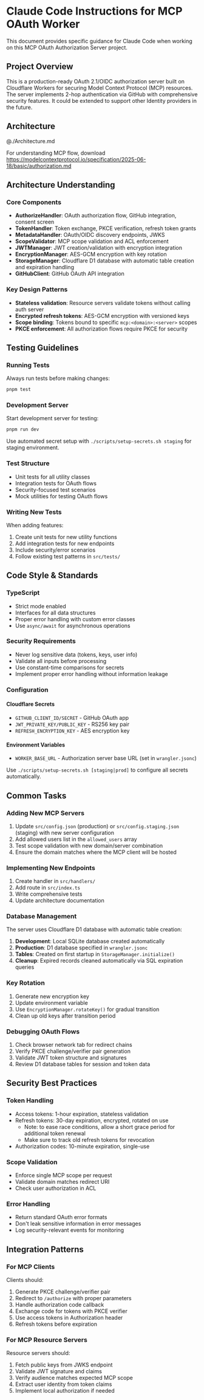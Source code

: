 # Claude Code Instructions for MCP OAuth Worker

This document provides specific guidance for Claude Code when working on this MCP OAuth Authorization Server project.

## Project Overview

This is a production-ready OAuth 2.1/OIDC authorization server built on Cloudflare Workers for securing Model Context Protocol (MCP) resources. The server implements 2-hop authentication via GitHub with comprehensive security features. It could be extended to support other Identity providers in the future.

## Architecture

@./Architecture.md

For understanding MCP flow, download https://modelcontextprotocol.io/specification/2025-06-18/basic/authorization.md

## Architecture Understanding

### Core Components

- **AuthorizeHandler**: OAuth authorization flow, GitHub integration, consent screen
- **TokenHandler**: Token exchange, PKCE verification, refresh token grants
- **MetadataHandler**: OAuth/OIDC discovery endpoints, JWKS
- **ScopeValidator**: MCP scope validation and ACL enforcement
- **JWTManager**: JWT creation/validation with encryption integration
- **EncryptionManager**: AES-GCM encryption with key rotation
- **StorageManager**: Cloudflare D1 database with automatic table creation and expiration handling
- **GitHubClient**: GitHub OAuth API integration

### Key Design Patterns

- **Stateless validation**: Resource servers validate tokens without calling auth server
- **Encrypted refresh tokens**: AES-GCM encryption with versioned keys
- **Scope binding**: Tokens bound to specific `mcp:<domain>:<server>` scopes
- **PKCE enforcement**: All authorization flows require PKCE for security

## Testing Guidelines

### Running Tests

Always run tests before making changes:

```bash
pnpm test
```

### Development Server

Start development server for testing:

```bash
pnpm run dev
```

Use automated secret setup with `./scripts/setup-secrets.sh staging` for staging environment.

### Test Structure

- Unit tests for all utility classes
- Integration tests for OAuth flows
- Security-focused test scenarios
- Mock utilities for testing OAuth flows

### Writing New Tests

When adding features:

1. Create unit tests for new utility functions
2. Add integration tests for new endpoints
3. Include security/error scenarios
4. Follow existing test patterns in `src/tests/`

## Code Style & Standards

### TypeScript

- Strict mode enabled
- Interfaces for all data structures
- Proper error handling with custom error classes
- Use `async/await` for asynchronous operations

### Security Requirements

- Never log sensitive data (tokens, keys, user info)
- Validate all inputs before processing
- Use constant-time comparisons for secrets
- Implement proper error handling without information leakage

### Configuration

#### Cloudflare Secrets
- `GITHUB_CLIENT_ID/SECRET` - GitHub OAuth app
- `JWT_PRIVATE_KEY/PUBLIC_KEY` - RS256 key pair
- `REFRESH_ENCRYPTION_KEY` - AES encryption key

#### Environment Variables
- `WORKER_BASE_URL` - Authorization server base URL (set in `wrangler.jsonc`)

Use `./scripts/setup-secrets.sh [staging|prod]` to configure all secrets automatically.

## Common Tasks

### Adding New MCP Servers

1. Update `src/config.json` (production) or `src/config.staging.json` (staging) with new server configuration
2. Add allowed users list in the `allowed_users` array
3. Test scope validation with new domain/server combination
4. Ensure the domain matches where the MCP client will be hosted

### Implementing New Endpoints

1. Create handler in `src/handlers/`
2. Add route in `src/index.ts`
3. Write comprehensive tests
4. Update architecture documentation

### Database Management

The server uses Cloudflare D1 database with automatic table creation:

1. **Development**: Local SQLite database created automatically
2. **Production**: D1 database specified in `wrangler.jsonc`
3. **Tables**: Created on first startup in `StorageManager.initialize()`
4. **Cleanup**: Expired records cleaned automatically via SQL expiration queries

### Key Rotation

1. Generate new encryption key
2. Update environment variable
3. Use `EncryptionManager.rotateKey()` for gradual transition
4. Clean up old keys after transition period

### Debugging OAuth Flows

1. Check browser network tab for redirect chains
2. Verify PKCE challenge/verifier pair generation
3. Validate JWT token structure and signatures
4. Review D1 database tables for session and token data

## Security Best Practices

### Token Handling

- Access tokens: 1-hour expiration, stateless validation
- Refresh tokens: 30-day expiration, encrypted, rotated on use
  - Note: to ease race conditions, allow a short grace period for additional token renewal
  - Make sure to track old refresh tokens for revocation
- Authorization codes: 10-minute expiration, single-use

### Scope Validation

- Enforce single MCP scope per request
- Validate domain matches redirect URI
- Check user authorization in ACL

### Error Handling

- Return standard OAuth error formats
- Don't leak sensitive information in error messages
- Log security-relevant events for monitoring

## Integration Patterns

### For MCP Clients

Clients should:

1. Generate PKCE challenge/verifier pair
2. Redirect to `/authorize` with proper parameters
3. Handle authorization code callback
4. Exchange code for tokens with PKCE verifier
5. Use access tokens in Authorization header
6. Refresh tokens before expiration

### For MCP Resource Servers

Resource servers should:

1. Fetch public keys from JWKS endpoint
2. Validate JWT signature and claims
3. Verify audience matches expected MCP scope
4. Extract user identity from token claims
5. Implement local authorization if needed
